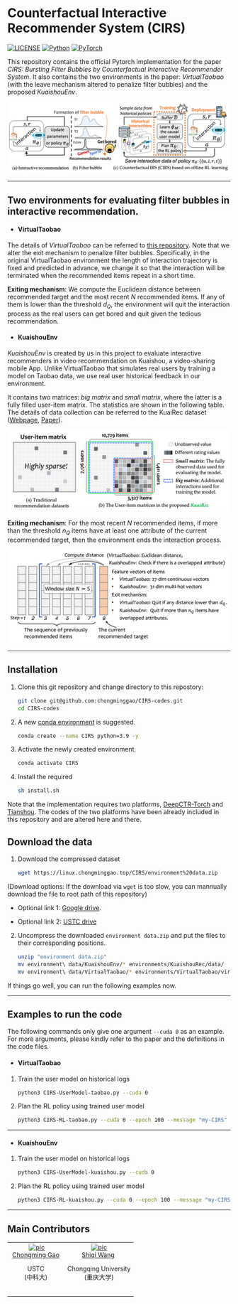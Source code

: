 # Counterfactual Interactive Recommender System (CIRS)

[![LICENSE](https://img.shields.io/badge/license-MIT-green)](https://github.com/chongminggao/CIRS-codes/blob/main/LICENSE)
[![Python](https://img.shields.io/badge/python-3.9-blue.svg)](https://www.python.org/)
[![PyTorch](https://img.shields.io/badge/pytorch-1.9.0+cu111-%237732a8)](https://pytorch.org/)

This repository contains the official Pytorch implementation for the paper *CIRS: Bursting Filter Bubbles by Counterfactual Interactive Recommender System*. It also contains the two environments in the paper: *VirtualTaobao* (with the leave mechanism altered to penalize filter bubbles) and the proposed *KuaishouEnv*.

<img src="figs/intro2.png" alt="introduction" style="zoom:100%;" />

---
## Two environments for evaluating filter bubbles in interactive recommendation.

- #### VirtualTaobao

The details of *VirtualTaobao* can be referred to [this repository](https://github.com/eyounx/VirtualTaobao). Note that we alter the exit mechanism to penalize filter bubbles. Specifically, in the original VirtualTaobao environment the length of interaction trajectory is fixed and predicted in advance, we change it so that the interaction will be terminated when the recommended items repeat in a short time. 

**Exiting mechanism**: We compute the Euclidean distance between recommended target and the most recent $N$ recommended items. If any of them is lower than the threshold $d_Q$, the environment will quit the interaction process as the real users can get bored and quit given the tedious recommendation. 



- #### KuaishouEnv

*KuaishouEnv* is created by us in this project to evaluate interactive recommenders in video recommendation on Kuaishou, a video-sharing mobile App. Unlike VirtualTaobao that simulates real users by training a model on Taobao data, we use real user historical feedback in our environment. 

It contains two matrices: *big matrix* and *small matrix*, where the latter is a fully filled user-item matrix. The statistics are shown in the following table. The details of data collection can be referred to the KuaiRec dataset ([Webpage](https://chongminggao.github.io/KuaiRec/), [Paper](https://arxiv.org/pdf/2202.10842.pdf)). 

<img src="figs/KuaiRec.png" alt="KuaishouEnv" style="zoom: 60%;" />


**Exiting mechanism**: For the most recent $N$ recommended items, if more than the threshold $n_Q$ items have at least one attribute of the current recommended target, then the environment ends the interaction process.

<img src="figs/exit.png" alt="exit" style="zoom:67%;" />

---
## Installation

1. Clone this git repository and change directory to this repostory:

	```bash
	git clone git@github.com:chongminggao/CIRS-codes.git
	cd CIRS-codes
	```


2. A new [conda environment](https://docs.conda.io/projects/conda/en/latest/user-guide/concepts/environments.html) is suggested. 

    ```bash
    conda create --name CIRS python=3.9 -y
    ```

3. Activate the newly created environment.

    ```bash
    conda activate CIRS
    ```


4. Install the required 

    ```bash
    sh install.sh
    ```

Note that the implementation requires two platforms, [DeepCTR-Torch](https://github.com/shenweichen/DeepCTR-Torch) and [Tianshou](https://github.com/thu-ml/tianshou). The codes of the two platforms have been already included in this repository and are altered here and there. 

## Download the data

1. Download the compressed dataset

    ```bash 
    wget https://linux.chongminggao.top/CIRS/environment%20data.zip
    ```

(Download options: If the download via `wget` is too slow, you can mannually download the file to root path of this repository)

- Optional link 1: [Google drive](https://drive.google.com/file/d/1v9y-nxhrtOg_Kd3sm6hJ4curNFpgRbPx/view). 

- Optional link 2: [USTC drive](https://rec.ustc.edu.cn/share/0fcb0130-5bce-11ec-be8a-9b5319b7bbe2)

2. Uncompress the downloaded `environment data.zip` and put the files to their corresponding positions.

   ```bash
   unzip "environment data.zip"
   mv environment\ data/KuaishouEnv/* environments/KuaishouRec/data/
   mv environment\ data/VirtualTaobao/* environments/VirtualTaobao/virtualTB/SupervisedLearning/
   ```
   

If things go well, you can run the following examples now.

---
## Examples to run the code

The following commands only give one argument `--cuda 0` as an example. For more arguments, please kindly refer to the paper and the definitions in the code files. 

- #### VirtualTaobao

1. Train the user model on historical logs

    ```bash
    python3 CIRS-UserModel-taobao.py --cuda 0
    ```

2. Plan the RL policy using trained user model

    ```bash
    python3 CIRS-RL-taobao.py --cuda 0 --epoch 100 --message "my-CIRS"
    ```

---

- #### KuaishouEnv

1. Train the user model on historical logs

    ```bash
    python3 CIRS-UserModel-kuaishou.py --cuda 0
    ```

2. Plan the RL policy using trained user model

    ```bash
    python3 CIRS-RL-kuaishou.py --cuda 0 --epoch 100 --message "my-CIRS"
    ```

---
## Main Contributors

<table border="0">
  <tbody>
    <tr align="center" >
      <td>
        ​ <a href="https://github.com/chongminggao"><img width="70" height="70" src="https://github.com/chongminggao.png?s=40" alt="pic"></a><br>
        ​ <a href="https://github.com/chongminggao">Chongming Gao</a> ​
        <p>
        USTC <br> (中科大)  </p>​
      </td>
      <td>
         <a href="https://github.com/Strawberry47"><img width="70" height="70" src="https://github.com/Strawberry47.png?s=40" alt="pic"></a><br>
         <a href="https://github.com/Strawberry47">Shiqi Wang</a> ​
        <p>Chongqing University <br> (重庆大学)  </p>​
      </td>
    </tr>
  </tbody>
</table>
